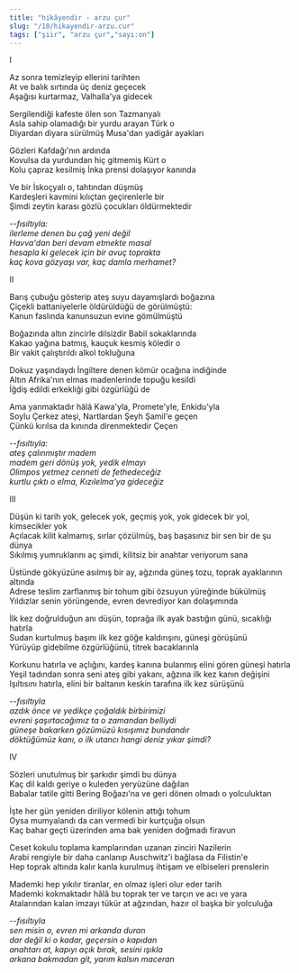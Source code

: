 ```yaml
---
title: "hikâyendir - arzu çur"
slug: "/10/hikayendir-arzu.cur"
tags: ["şiir", "arzu çur","sayı:on"]
---
```


I

Az sonra temizleyip ellerini tarihten  
At ve balık sırtında üç deniz geçecek\
Aşağısı kurtarmaz, Valhalla'ya gidecek

Sergilendiği kafeste ölen son Tazmanyalı\
Asla sahip olamadığı bir yurdu arayan Türk o\
Diyardan diyara sürülmüş Musa'dan yadigâr ayakları

Gözleri Kafdağı'nın ardında\
Kovulsa da yurdundan hiç gitmemiş Kürt o\
Kolu çapraz kesilmiş İnka prensi dolaşıyor kanında

Ve bir İskoçyalı o, tahtından düşmüş\
Kardeşleri kavmini kılıçtan geçirenlerle bir\
Şimdi zeytin karası gözlü çocukları öldürmektedir

*--fısıltıyla:\
ilerleme denen bu çağ yeni değil\
Havva'dan beri devam etmekte masal\
hesapla ki gelecek için bir avuç toprakta\
kaç kova gözyaşı var, kaç damla merhamet?*

II

Barış çubuğu gösterip ateş suyu dayamışlardı boğazına\
Çiçekli battaniyelerle öldürüldüğü de görülmüştü:\
Kanun faslında kanunsuzun evine gömülmüştü

Boğazında altın zincirle dilsizdir Babil sokaklarında\
Kakao yağına batmış, kauçuk kesmiş köledir o\
Bir vakit çalıştırıldı alkol tokluğuna

Dokuz yaşındaydı İngiltere denen kömür ocağına indiğinde\
Altın Afrika'nın elmas madenlerinde topuğu kesildi\
İğdiş edildi erkekliği gibi özgürlüğü de

Ama yanmaktadır hâlâ Kawa'yla, Promete'yle, Enkidu'yla\
Soylu Çerkez ateşi, Nartlardan Şeyh Şamil'e geçen\
Çünkü kırılsa da kınında direnmektedir Çeçen

*--fısıltıyla:\
ateş çalınmıştır madem\
madem geri dönüş yok, yedik elmayı\
Olimpos yetmez cenneti de fethedeceğiz\
kurtlu çıktı o elma, Kızılelma'ya gideceğiz*

III

Düşün ki tarih yok, gelecek yok, geçmiş yok, yok gidecek bir yol,
kimsecikler yok\
Açılacak kilit kalmamış, sırlar çözülmüş, baş başasınız bir sen bir de
şu dünya\
Sıkılmış yumruklarını aç şimdi, kilitsiz bir anahtar veriyorum sana

Üstünde gökyüzüne asılmış bir ay, ağzında güneş tozu, toprak ayaklarının
altında\
Adrese teslim zarflanmış bir tohum gibi özsuyun yüreğinde bükülmüş\
Yıldızlar senin yörüngende, evren devrediyor kan dolaşımında

İlk kez doğrulduğun anı düşün, toprağa ilk ayak bastığın günü, sıcaklığı
hatırla\
Sudan kurtulmuş başını ilk kez göğe kaldırışını, güneşi görüşünü\
Yürüyüp gidebilme özgürlüğünü, titrek bacaklarınla

Korkunu hatırla ve açlığını, kardeş kanına bulanmış elini gören güneşi
hatırla\
Yeşil tadından sonra seni ateş gibi yakanı, ağzına ilk kez kanın
değişini\
Işıltısını hatırla, elini bir baltanın keskin tarafına ilk kez sürüşünü

*--fısıltıyla\
azdık önce ve yedikçe çoğaldık birbirimizi\
evreni şaşırtacağımız ta o zamandan belliydi\
güneşe bakarken gözümüzü kısışımız bundandır\
döktüğümüz kanı, o ilk utancı hangi deniz yıkar şimdi?*

IV

Sözleri unutulmuş bir şarkıdır şimdi bu dünya\
Kaç dil kaldı geriye o kuleden yeryüzüne dağılan\
Babalar tatile gitti Bering Boğazı'na ve geri dönen olmadı o yolculuktan

İşte her gün yeniden diriliyor kölenin attığı tohum\
Oysa mumyalandı da can vermedi bir kurtçuğa olsun\
Kaç bahar geçti üzerinden ama bak yeniden doğmadı firavun

Ceset kokulu toplama kamplarından uzanan zinciri Nazilerin\
Arabi rengiyle bir daha canlanıp Auschwitz'i bağlasa da Filistin'e\
Hep toprak altında kalır kanla kurulmuş ihtişam ve elbiseleri prenslerin

Mademki hep yıkılır tiranlar, en olmaz işleri olur eder tarih\
Mademki kokmaktadır hâlâ bu toprak ter ve tarçın ve acı ve yara\
Atalarından kalan imzayı tükür at ağzından, hazır ol başka bir yolculuğa

*--fısıltıyla\
sen misin o, evren mi arkanda duran\
dar değil ki o kadar, geçersin o kapıdan\
anahtarı at, kapıyı açık bırak, sesini ışıkla\
arkana bakmadan git, yarım kalsın maceran*
